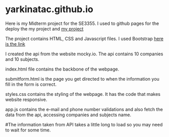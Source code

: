 # yarkinatac.github.io

Here is my Midterm project for the SE3355. I used to github pages for the deploy the my project and [my project](https://yarkinatac.github.io/)

The project contains HTML, CSS and Javascript files. I used Bootstrap [here is the link](https://getbootstrap.com/)

I created the api from the website mocky.io. The api contains 10 companies and 10 subjects.

index.html file contains the backbone of the webpage.

submitform.html is the page you get directed to when the information you fill in the form is correct.

styles.css contains the styling of the webpage. It has the code that makes website responsive.

app.js contains the e-mail and phone number validations and also fetch the data from the api, accessing companies and subjects name.

#The information taken from API takes a little long to load so you may need to wait for some time.

